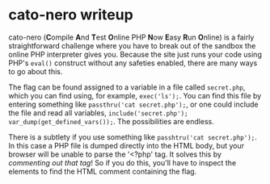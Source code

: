 # cato-nero writeup

cato-nero (**C**ompile **A**nd **T**est **O**nline PHP **N**ow **E**asy **R**un **O**nline) is a fairly straightforward challenge where you have to break out of the sandbox the online PHP interpreter gives you. Because the site just runs your code using PHP's `eval()` construct without any safeties enabled, there are many ways to go about this.

The flag can be found assigned to a variable in a file called `secret.php`, which you can find using, for example, `exec('ls');`. You can find this file by entering something like `passthru('cat secret.php');`, or one could include the file and read all variables, `include('secret.php'); var_dump(get_defined_vars());`. The possibilities are endless.

There is a subtlety if you use something like `passhtru('cat secret.php');`. In this case a PHP file is dumped directly into the HTML body, but your browser will be unable to parse the '<?php' tag. It solves this by *commenting out that tag*! So if you do this, you'll have to inspect the elements to find the HTML comment containing the flag.

